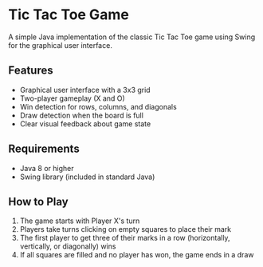 # Tic Tac Toe Game

A simple Java implementation of the classic Tic Tac Toe game using Swing for the graphical user interface.

## Features

- Graphical user interface with a 3x3 grid
- Two-player gameplay (X and O)
- Win detection for rows, columns, and diagonals
- Draw detection when the board is full
- Clear visual feedback about game state

## Requirements

- Java 8 or higher
- Swing library (included in standard Java)

## How to Play

1. The game starts with Player X's turn
2. Players take turns clicking on empty squares to place their mark
3. The first player to get three of their marks in a row (horizontally, vertically, or diagonally) wins
4. If all squares are filled and no player has won, the game ends in a draw
